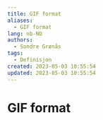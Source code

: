 ```yaml
---
title: GIF format
aliases: 
  - GIF format
lang: nb-NO
authors:
  - Sondre Grønås
tags:
  - Definisjon
created: 2023-05-03 10:55:54
updated: 2023-05-03 10:55:54
---
```

# GIF format
